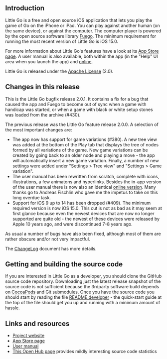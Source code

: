## Introduction

Little Go is a free and open source iOS application that lets you play the game of Go on the iPhone or iPad. You can play against another human (on the same device), or against the computer. The computer player is powered by the open source software library [Fuego](http://fuego.sf.net/). The minimum requirement for running the most recent version of Little Go is iOS 15.0.

For more information about Little Go's features have a look at its [App Store page](https://apps.apple.com/us/app/little-go/id490753989?ls=1). A user manual is also available, both within the app (in the "Help" UI area when you launch the app) and [online](https://littlego-usermanual.herzbube.ch/).

Little Go is released under the [Apache License](http://www.apache.org/licenses/LICENSE-2.0) (2.0).


## Changes in this release

This is the Little Go bugfix release 2.0.1. It contains a fix for a bug that caused the app and Fuego to become out of sync when a game with handicap was started, or when a game with black or white setup stones was loaded from the archive (#430).

The previous release was the Little Go feature release 2.0.0. A selection of the most important changes are:

- The app now has support for game variations (#380). A new tree view was added at the bottom of the Play tab that displays the tree of nodes formed by all variations of the game. New game variations can be created by going back to an older node and playing a move - the app will automatically insert a new game variation. Finally, a number of new settings were added under "Settings > Tree view" and "Settings > Game variation".
- The user manual has been rewritten from scratch, complete with icons, illustrations, a few animatons and hyperlinks. Besides the in-app version of the user manual there is now also an identical [online version](https://littlego-usermanual.herzbube.ch/). Many thanks go to Andreas Fischlin who gave me the impetus to take on this long overdue task.
- Support for iOS 9 up to 14 has been dropped (#409). The minimum required version is now iOS 15.0. This cut is not as bad as it may seem at first glance because even the newest devices that are now no longer supported are quite old - the newest of these devices were released by Apple 10 years ago, and were discontinued 7-8 years ago.

As usual a number of bugs have also been fixed, although most of them are rather obscure and/or not very impactful.

The [ChangeLog](doc/ChangeLog) document has more details.


## Getting and building the source code

If you are interested in Little Go as a developer, you should clone the GitHub source code repository. Downloading just the latest release snapshot of the source code is not sufficient because the 3rdparty software build depends on [CocoaPods](https://cocoapods.org/) and Git submodules. Once you have the source code you should start by reading the file [README.developer](doc/README.developer) - the quick-start guide at the top of the file should get you up and running with a minimum amount of hassle.


## Links and resources

* [Project website](https://littlego.herzbube.ch/)
* [App Store page](https://apps.apple.com/us/app/little-go/id490753989?ls=1)
* [User manual](https://littlego-usermanual.herzbube.ch/)
* [This Open Hub page](https://www.openhub.net/p/littlego) provides mildly interesting source code statistics
